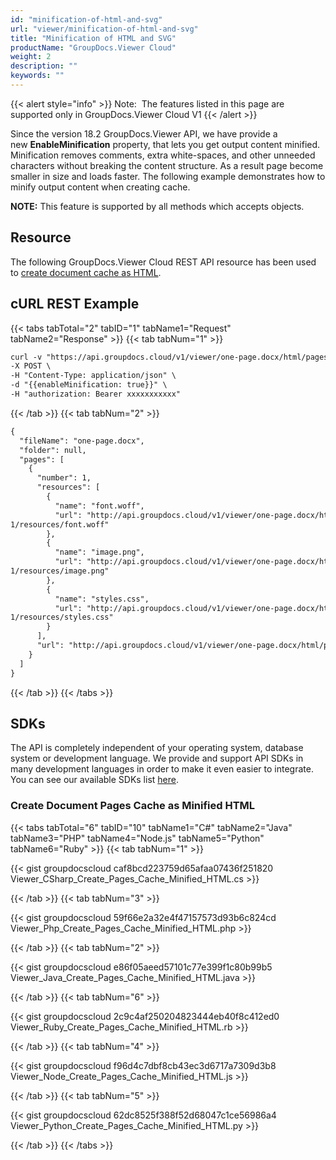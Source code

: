 ```yaml
---
id: "minification-of-html-and-svg"
url: "viewer/minification-of-html-and-svg"
title: "Minification of HTML and SVG"
productName: "GroupDocs.Viewer Cloud"
weight: 2
description: ""
keywords: ""
---
```


{{< alert style="info" >}}
Note:  The features listed in this page are supported only in GroupDocs.Viewer Cloud V1
{{< /alert >}}

Since the version 18.2 GroupDocs.Viewer API, we have provide a new **EnableMinification** property, that lets you get output content minified. Minification removes comments, extra white-spaces, and other unneeded characters without breaking the content structure. As a result page become smaller in size and loads faster. The following example demonstrates how to minify output content when creating cache.

**NOTE:** This feature is supported by all methods which accepts  objects.

## Resource ##

The following GroupDocs.Viewer Cloud REST API resource has been used to [create document cache as HTML](https://apireference.groupdocs.cloud/viewer/#!/Rendering/HtmlCreatePagesCache).

## cURL REST Example ##

{{< tabs tabTotal="2" tabID="1" tabName1="Request" tabName2="Response" >}} {{< tab tabNum="1" >}}

```html
curl -v "https://api.groupdocs.cloud/v1/viewer/one-page.docx/html/pages" \
-X POST \
-H "Content-Type: application/json" \
-d "{{enableMinification: true}}" \
-H "authorization: Bearer xxxxxxxxxxx"

```

{{< /tab >}} {{< tab tabNum="2" >}}

```html
{
  "fileName": "one-page.docx",
  "folder": null,
  "pages": [
    {
      "number": 1,
      "resources": [
        {
          "name": "font.woff",
          "url": "http://api.groupdocs.cloud/v1/viewer/one-page.docx/html/pages/
1/resources/font.woff"
        },
        {
          "name": "image.png",
          "url": "http://api.groupdocs.cloud/v1/viewer/one-page.docx/html/pages/
1/resources/image.png"
        },
        {
          "name": "styles.css",
          "url": "http://api.groupdocs.cloud/v1/viewer/one-page.docx/html/pages/
1/resources/styles.css"
        }
      ],
      "url": "http://api.groupdocs.cloud/v1/viewer/one-page.docx/html/pages/1"
    }
  ]
}
```

{{< /tab >}} {{< /tabs >}}

## SDKs ##

The API is completely independent of your operating system, database system or development language. We provide and support API SDKs in many development languages in order to make it even easier to integrate. You can see our available SDKs list [here](https://github.com/groupdocs-viewer-cloud).

### Create Document Pages Cache as Minified HTML ###

{{< tabs tabTotal="6" tabID="10" tabName1="C#" tabName2="Java" tabName3="PHP" tabName4="Node.js" tabName5="Python" tabName6="Ruby" >}} {{< tab tabNum="1" >}}

{{< gist groupdocscloud caf8bcd223759d65afaa07436f251820 Viewer_CSharp_Create_Pages_Cache_Minified_HTML.cs >}}

{{< /tab >}} {{< tab tabNum="3" >}}

{{< gist groupdocscloud 59f66e2a32e4f47157573d93b6c824cd Viewer_Php_Create_Pages_Cache_Minified_HTML.php >}}

{{< /tab >}} {{< tab tabNum="2" >}}

{{< gist groupdocscloud e86f05aeed57101c77e399f1c80b99b5 Viewer_Java_Create_Pages_Cache_Minified_HTML.java >}}

{{< /tab >}} {{< tab tabNum="6" >}}

{{< gist groupdocscloud 2c9c4af250204823444eb40f8c412ed0 Viewer_Ruby_Create_Pages_Cache_Minified_HTML.rb >}}

{{< /tab >}} {{< tab tabNum="4" >}}

{{< gist groupdocscloud f96d4c7dbf8cb43ec3d6717a7309d3b8 Viewer_Node_Create_Pages_Cache_Minified_HTML.js >}}

{{< /tab >}} {{< tab tabNum="5" >}}

{{< gist groupdocscloud 62dc8525f388f52d68047c1ce56986a4 Viewer_Python_Create_Pages_Cache_Minified_HTML.py >}}

{{< /tab >}} {{< /tabs >}}
